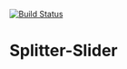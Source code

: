 [![Build Status](https://travis-ci.org/ket4yii/Splitter-Slider.svg?branch=dev)](https://travis-ci.org/ket4yii/Splitter-Slider)

Splitter-Slider
===============


